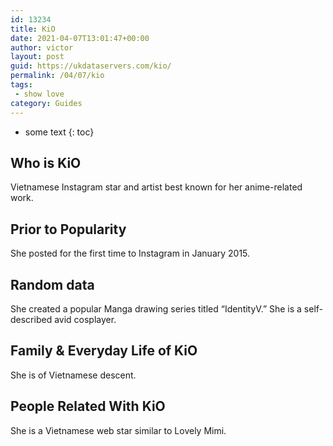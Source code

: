 ```yaml
---
id: 13234
title: KiO
date: 2021-04-07T13:01:47+00:00
author: victor
layout: post
guid: https://ukdataservers.com/kio/
permalink: /04/07/kio
tags:
 - show love
category: Guides
---
```


* some text
{: toc}


## Who is KiO



Vietnamese Instagram star and artist best known for her anime-related work.

                
                
                
## Prior to Popularity



She posted for the first time to Instagram in January 2015.

                
                
                
## Random data



She created a popular Manga drawing series titled &#8220;IdentityV.&#8221; She is a self-described avid cosplayer. 

                
                
                
## Family & Everyday Life of KiO



She is of Vietnamese descent.

                
                
                
## People Related With KiO



She is a Vietnamese web star similar to Lovely Mimi.

                
              
            
          
          
          